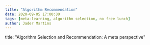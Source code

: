```yaml
---
title: "Algorithm Recommendation"
date: 2020-09-05 17:00:00
tags: [meta-learning, algorithm selection, no free lunch]
author: Jader Martins
---
```



title: "Algorithm Selection and Recommendation: A meta perspective"
